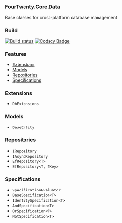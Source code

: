 ### FourTwenty.Core.Data
Base classes for cross-platform database management

### Build 
[![Build status](https://dev.azure.com/420-solutions/FourTwenty.Core.Data/_apis/build/status/FourTwenty.Core.Data-CI)](https://dev.azure.com/420-solutions/FourTwenty.Core.Data/_build/latest?definitionId=9)
[![Codacy Badge](https://api.codacy.com/project/badge/Grade/464e0a87c236417f981c590b9587c31f)](https://www.codacy.com/gh/4TwentySolutions/FourTwenty.Core.Data?utm_source=github.com&amp;utm_medium=referral&amp;utm_content=4TwentySolutions/FourTwenty.Core.Data&amp;utm_campaign=Badge_Grade)

### Features

 - [Extensions](#extensions)
 - [Models](#models)
 - [Repositories](#repositories)
 - [Specifications](#specifications)


### Extensions

 - `DbExtensions`

### Models

 - `BaseEntity`

### Repositories

 - `IRepository`
 - `IAsyncRepository`
 - `EfRepository<T>`
 - `EfRepository<T, TKey>`

### Specifications

 - `SpecificationEvaluator`
 - `BaseSpecification<T>`
 - `IdentitySpecification<T>`
 - `AndSpecification<T>`
 - `OrSpecification<T>`
 - `NotSpecification<T>`
